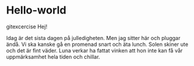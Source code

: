 # Hello-world
gitexcercise
Hej!


Idag är det sista dagen på julledigheten. Men jag sitter här och pluggar ändå. Vi ska kanske gå en promenad snart och äta lunch. Solen skiner ute och det är fint väder. Luna verkar ha fattat vinken att hon inte kan få vår uppmärksamhet hela tiden och chillar. 

